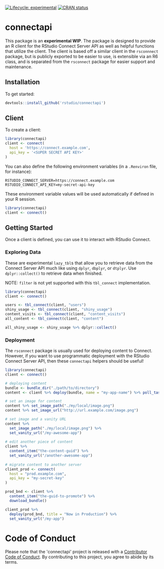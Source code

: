 <!-- badges: start -->
[![Lifecycle: experimental](https://img.shields.io/badge/lifecycle-experimental-orange.svg)](https://www.tidyverse.org/lifecycle/#experimental)
[![CRAN status](https://www.r-pkg.org/badges/version/connectapi)](https://cran.r-project.org/package=connectapi)
<!-- badges: end -->

# connectapi

This package is an **experimental WIP**. The package is designed to provide an R
client for the RStudio Connect Server API as well as helpful functions that
utilize the client. The client is based off a similar client in the `rsconnnect`
package, but is publicly exported to be easier to use, is extensible via an R6
class, and is separated from the `rsconnect` package for easier support and
maintenance.

## Installation

To get started:

```r
devtools::install_github('rstudio/connectapi')
```

## Client

To create a client:

```r
library(connectapi)
client <- connect(
  host = 'https://connect.example.com',
  api_key = '<SUPER SECRET API KEY>'
)
```

You can also define the following environment variables (in a `.Renviron` file, for instance):

```
RSTUDIO_CONNECT_SERVER=https://connect.example.com
RSTUDIO_CONNECT_API_KEY=my-secret-api-key
```

These environment variable values will be used automatically if defined in your R session.

```r
library(connectapi)
client <- connect()
```

## Getting Started

Once a client is defined, you can use it to interact with RStudio Connect.

### Exploring Data

These are experimental `lazy_tbl`s that allow you to retrieve data from the
Connect Server API much like using `dplyr`, `dbplyr`, or `dtplyr`.  Use
`dplyr::collect()` to retrieve data when finished.

NOTE: `filter` is not yet supported with this `tbl_connect` implementation.

```r
library(connectapi)
client <- connect()

users <- tbl_connect(client, "users")
shiny_usage <- tbl_connect(client, "shiny_usage")
content_visits <- tbl_connect(client, "content_visits")
all_content <- tbl_connect(client, "content")

all_shiny_usage <- shiny_usage %>% dplyr::collect()
```

### Deployment

The `rsconnect` package is usually used for deploying content to Connect.
However, if you want to use programmatic deployment with the RStudio Connect
Server API, then these `connectapi` helpers should be useful!

```r
library(connectapi)
client <- connect()

# deploying content
bundle <- bundle_dir("./path/to/directory")
content <- client %>% deploy(bundle, name = "my-app-name") %>% poll_task()

# set an image for content
content %>% set_image_path("./my/local/image.png")
content %>% set_image_url("http://url.example.com/image.png")

# set image and a vanity URL
content %>%
  set_image_path("./my/local/image.png") %>%
  set_vanity_url("/my-awesome-app")
  
# edit another piece of content
client %>%
  content_item("the-content-guid") %>%
  set_vanity_url("/another-awesome-app")
  
# migrate content to another server
client_prod <- connect(
  host = "prod.example.com",
  api_key = "my-secret-key"
)

prod_bnd <- client %>%
  content_item("the-guid-to-promote") %>%
  download_bundle()

client_prod %>%
  deploy(prod_bnd, title = "Now in Production") %>%
  set_vanity_url("/my-app")
```

# Code of Conduct

Please note that the 'connectapi' project is released with a
[Contributor Code of Conduct](.github/CODE_OF_CONDUCT.md).
By contributing to this project, you agree to abide by its terms.
